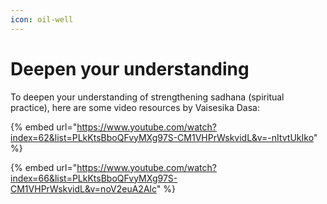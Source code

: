 ```yaml
---
icon: oil-well
---
```


# Deepen your understanding

To deepen your understanding of strengthening sadhana (spiritual practice), here are some video resources by Vaisesika Dasa:

{% embed url="https://www.youtube.com/watch?index=62&list=PLkKtsBboQFvyMXg97S-CM1VHPrWskvidL&v=-nItvtUkIko" %}

{% embed url="https://www.youtube.com/watch?index=66&list=PLkKtsBboQFvyMXg97S-CM1VHPrWskvidL&v=noV2euA2Alc" %}

